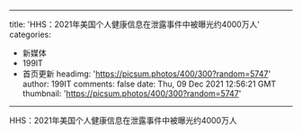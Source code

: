 
---
title: 'HHS：2021年美国个人健康信息在泄露事件中被曝光约4000万人'
categories: 
 - 新媒体
 - 199IT
 - 首页更新
headimg: 'https://picsum.photos/400/300?random=5747'
author: 199IT
comments: false
date: Thu, 09 Dec 2021 12:56:21 GMT
thumbnail: 'https://picsum.photos/400/300?random=5747'
---

<div>   
HHS：2021年美国个人健康信息在泄露事件中被曝光约4000万人  
</div>
            
